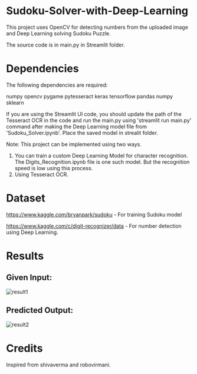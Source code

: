 # Sudoku-Solver-with-Deep-Learning
This project uses OpenCV for detecting numbers from the uploaded image and Deep Learning solving Sudoku Puzzle.

The source code is in main.py in Streamlit folder.

# Dependencies
The following dependencies are required:

numpy
opencv
pygame
pytesseract
keras
tensorflow
pandas
numpy
sklearn

If you are using the Streamlit UI code, you should update the path of the Tesseract OCR in the code and run the main.py using 'streamlit run main.py' command after making the Deep Learning model file from 'Sudoku_Solver.ipynb'. Place the saved model in strealit folder.

Note:
This project can be implemented using two ways. 
1. You can train a custom Deep Learning Model for character recognition. The Digits_Recognition.ipynb file is one such model. But the recognition speed is low using this process. 
2. Using Tesseract OCR.

# Dataset
https://www.kaggle.com/bryanpark/sudoku  - For training Sudoku model

https://www.kaggle.com/c/digit-recognizer/data  -  For number detection using Deep Learning.

# Results

## Given Input:

![result1](https://user-images.githubusercontent.com/50202237/89007751-fd4b2600-d326-11ea-8665-062bff232705.jpg)


## Predicted Output:

![result2](https://user-images.githubusercontent.com/50202237/89007756-ff14e980-d326-11ea-92ea-ce7301be89e4.jpg)

# Credits
Inspired from shivaverma and robovirmani.

